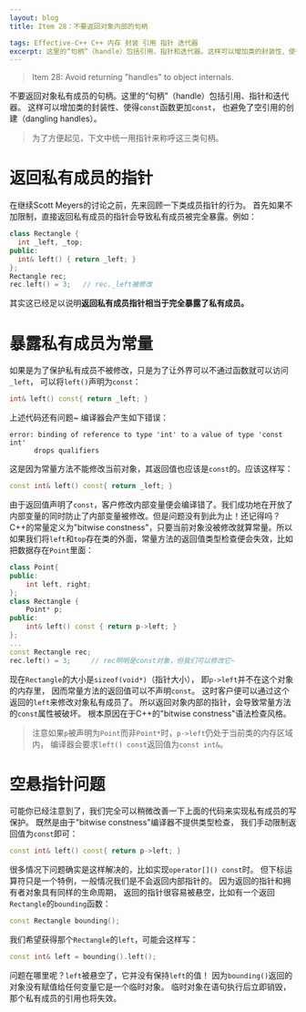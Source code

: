 ```yaml
---
layout: blog
title: Item 28：不要返回对象内部的句柄

tags: Effective-C++ C++ 内存 封装 引用 指针 迭代器
excerpt: 这里的“句柄”（handle）包括引用、指针和迭代器。这样可以增加类的封装性、使得`const`函数更加`const`，也避免了空引用的创建（dangling handles）。
---
```


> Item 28: Avoid returning "handles" to object internals.

不要返回对象私有成员的句柄。这里的“句柄”（handle）包括引用、指针和迭代器。
这样可以增加类的封装性、使得`const`函数更加`const`，
也避免了空引用的创建（dangling handles）。

> 为了方便起见，下文中统一用指针来称呼这三类句柄。

<!--more-->

# 返回私有成员的指针

在继续Scott Meyers的讨论之前，先来回顾一下类成员指针的行为。
首先如果不加限制，直接返回私有成员的指针会导致私有成员被完全暴露。例如：

```cpp
class Rectangle {
  int _left, _top;
public:
  int& left() { return _left; }
};
Rectangle rec;
rec.left() = 3;   // rec._left被修改
```

其实这已经足以说明**返回私有成员指针相当于完全暴露了私有成员。**

# 暴露私有成员为常量

如果是为了保护私有成员不被修改，只是为了让外界可以不通过函数就可以访问`_left`，
可以将`left()`声明为`const`：

```cpp
int& left() const{ return _left; }
```

上述代码还有问题~ 编译器会产生如下错误：

```
error: binding of reference to type 'int' to a value of type 'const int'
      drops qualifiers
```

这是因为常量方法不能修改当前对象，其返回值也应该是`const`的。应该这样写：

```cpp
const int& left() const{ return _left; }
```

由于返回值声明了`const`，客户修改内部变量便会编译错了。我们成功地在开放了内部变量的同时防止了内部变量被修改。但是问题没有到此为止！还记得吗？C++的常量定义为"bitwise constness"，只要当前对象没被修改就算常量。所以如果我们将`left`和`top`存在类的外面，常量方法的返回值类型检查便会失效，比如把数据存在`Point`里面：

```cpp
class Point{
public:
    int left, right;
};
class Rectangle {
    Point* p;
public:
    int& left() const { return p->left; }
};
...
const Rectangle rec;
rec.left() = 3;     // rec明明是const对象，但我们可以修改它~
```

现在`Rectangle`的大小是`sizeof(void*)`（指针大小），
即`p->left`并不在这个对象的内存里，
因而常量方法的返回值可以不声明`const`。
这时客户便可以通过这个返回的`left`来修改对象私有成员了。
所以返回对象内部的指针，会导致常量方法的`const`属性被破坏。
根本原因在于C++的"bitwise constness"语法检查风格。

> 注意如果`p`被声明为`Point`而非`Point*`时，`p->left`仍处于当前类的内存区域内，
> 编译器会要求`left() const`返回值为`const int&`。

# 空悬指针问题

可能你已经注意到了，我们完全可以稍微改善一下上面的代码来实现私有成员的写保护。
既然是由于"bitwise constness"编译器不提供类型检查，
我们手动限制返回值为`const`即可：

```cpp
const int& left() const{ return p->left; }
```

很多情况下问题确实是这样解决的，比如实现`operator[]() const`时。
但下标运算符只是一个特例，一般情况我们是不会返回内部指针的。
因为返回的指针和拥有者对象具有同样的生命周期，
返回的指针很容易被悬空，比如有一个返回`Rectangle`的`bounding`函数：

```cpp
const Rectangle bounding();
```

我们希望获得那个`Rectangle`的`left`，可能会这样写：

```cpp
const int& left = bounding().left();
```

问题在哪里呢？`left`被悬空了，它并没有保持`left`的值！
因为`bounding()`返回的对象没有赋值给任何变量它是一个临时对象。
临时对象在语句执行后立即销毁，那个私有成员的引用也将失效。

